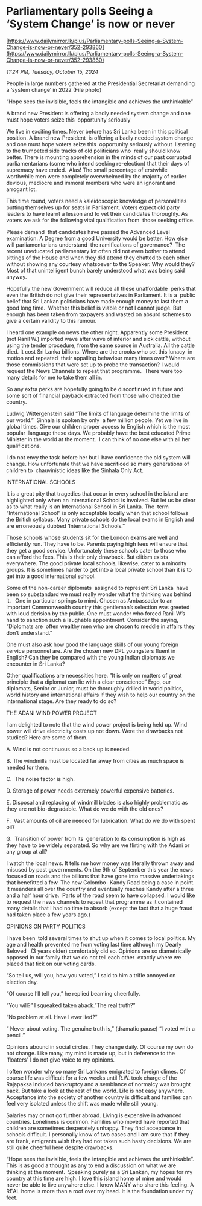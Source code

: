 # Parliamentary polls Seeing a ‘System Change’ is now or never

[https://www.dailymirror.lk/plus/Parliamentary-polls-Seeing-a-System-Change-is-now-or-never/352-293860](https://www.dailymirror.lk/plus/Parliamentary-polls-Seeing-a-System-Change-is-now-or-never/352-293860)

*11:24 PM, Tuesday, October 15, 2024*

People in large numbers gathered at the Presidential Secretariat demanding a ‘system change’ in 2022 (File photo)

“Hope sees the invisible, feels the intangible and achieves the unthinkable”

A brand new President is offering a badly needed system change and one must hope voters seize this  opportunity seriously

We live in exciting times. Never before has Sri Lanka been in this political position. A brand new President  is offering a badly needed system change and one must hope voters seize this  opportunity seriously without  listening to the trumpeted side tracks of old politicians who  really should know better. There is mounting apprehension in the minds of our past corrupted parliamentarians (some who intend seeking re-election) that their days of supremacy have ended.  Alas! The small percentage of erstwhile worthwhile men were completely overwhelmed by the majority of earlier devious, mediocre and immoral members who were an ignorant and arrogant lot.

This time round, voters need a kaleidoscopic knowledge of personalities putting themselves up for seats in Parliament. Voters expect old party leaders to have learnt a lesson and to vet their candidates thoroughly. As voters we ask for the following vital qualification from  those seeking office.

Please demand  that candidates have passed the Advanced Level examination. A Degree from a good University would be better. How else will parliamentarians understand  the ramifications of governance?  The recent uneducated parliamentary lot often did not even bother to attend sittings of the House and when they did attend they chatted to each other without showing any courtesy whatsoever to the Speaker. Why would they? Most of that unintelligent bunch barely understood what was being said anyway.

Hopefully the new Government will reduce all these unaffordable  perks that even the British do not give their representatives in Parliament. It is a  public belief that Sri Lankan politicians have made enough money to last them a good long time.  Whether this belief is viable or not I cannot judge. But enough has been taken from taxpayers and wasted on absurd schemes to give a certain validity to this rumour.

I heard one example on news the other night. Apparently some President (not Ranil W.) imported wave after wave of inferior and sick cattle, without using the tender procedure, from the same source in Australia. All the cattle died. It cost Sri Lanka billions. Where are the crooks who set this lunacy  in motion and repeated  their appalling behaviour many times over? Where are those commissions that were set up to probe the transaction? I would request the News Channels to repeat that programme.  There were too many details for me to take them all in.

So any extra perks are hopefully going to be discontinued in future and some sort of financial payback extracted from those who cheated the country.

Ludwig Wittergenstein said “The limits of language determine the limits of our world.”  Sinhala is spoken by only  a few million people. Yet we live in global times. Give our children proper access to English which is the most popular  language these days. We probably have the best educated Prime Minister in the world at the moment.  I can think of no one else with all her qualifications.

I do not envy the task before her but I have confidence the old system will change. How unfortunate that we have sacrificed so many generations of children to  chauvinistic ideas like the Sinhala Only Act.

INTERNATIONAL SCHOOLS

It is a great pity that tragedies that occur in every school in the island are highlighted only when an International School is involved. But let us be clear as to what really is an International School in Sri Lanka. The  term “International School” is only acceptable locally when that school follows the British syllabus. Many private schools do the local exams in English and are erroneously dubbed ‘International Schools.”

Those schools whose students sit for the London exams are well and efficiently run. They have to be. Parents paying high fees will ensure that they get a good service. Unfortunately these schools cater to those who can afford the fees. This is their only drawback. But elitism exists everywhere. The good private local schools, likewise, cater to a minority groups. It is sometimes harder to get into a local private school than it is to get into a good international school.

Some of the non-career diplomats  assigned to represent Sri Lanka  have been so substandard we must really wonder what the thinking was behind it.   One in particular springs to mind. Chosen as Ambassador to an important Commonwealth country this gentleman’s selection was greeted with loud derision by the public. One must wonder who forced Ranil W’s hand to sanction such a laughable appointment. Consider the saying, “Diplomats are  often wealthy men who are chosen to meddle in affairs they don’t understand.”

One must also ask how good the language skills of our young foreign service personnel are. Are the chosen new DPL youngsters fluent in English? Can they be compared with the young Indian diplomats we encounter in Sri Lanka?

Other qualifications are necessities here. ”It is only on matters of great principle that a diplomat can lie with a clear conscience” Ergo, our diplomats, Senior or Junior, must be thoroughly drilled in world politics, world history and international affairs if they wish to help our country on the international stage. Are they ready to do so?

THE ADANI WIND POWER PROJECT

I am delighted to note that the wind power project is being held up. Wind power will drive electricity costs up not down. Were the drawbacks not studied? Here are some of them.

A. Wind is not continuous so a back up is needed.

B. The windmills must be located far away from cities as much space is needed for them.

C.  The noise factor is high.

D. Storage of power needs extremely powerful expensive batteries.

E. Disposal and replacing of windmill blades is also highly problematic as they are not bio-degradable. What do we do with the old ones?

F.  Vast amounts of oil are needed for lubrication. What do we do with spent oil?

G.  Transition of power from its  generation to its consumption is high as they have to be widely separated. So why are we flirting with the Adani or any group at all?

I watch the local news. It tells me how money was literally thrown away and  misused by past governments. On the 9th of September this year the news focused on roads and the billions that have gone into massive undertakings that benefitted a few. The new Colombo- Kandy Road being a case in point. It meanders all over the country and eventually reaches Kandy after a three and a half hour drive.  Parts of the road seem to have collapsed. I would like to request the news channels to repeat that programme as it contained many details that I had no time to absorb (except the fact that a huge fraud had taken place a few years ago.)

OPINIONS ON PARTY POLITICS

I have been  told several times to shut up when it comes to local politics. My age and health prevented me from voting last time although my Dearly Beloved   (3 years older) comfortably did so. Opinions are so diametrically opposed in our family that we do not tell each other  exactly where we placed that tick on our voting cards.

“So tell us, will you, how you voted,” I said to him a trifle annoyed on election day.

“Of course I’ll tell you,” he replied beaming cheerfully.

“You will?” I squeaked taken aback.”The real truth?”

“No problem at all. Have I ever lied?”

“ Never about voting. The genuine truth is,” (dramatic pause) “I voted with a pencil.”

Opinions abound in social circles. They change daily. Of course my own do not change. Like many, my mind is made up, but in deference to the ‘floaters’ I do not give voice to my opinions.

I often wonder why so many Sri Lankans emigrated to foreign climes. Of course life was difficult for a few weeks until R.W. took charge of the Rajapaksa induced bankruptcy and a semblance of normalcy was brought back. But take a look at the rest of the world. Life is not easy anywhere.  Acceptance into the society of another country is difficult and families can feel very isolated unless the shift was made while still young.

Salaries may or not go further abroad. Living is expensive in advanced countries. Loneliness is common. Families who moved have reported that children are sometimes desperately unhappy. They find acceptance in schools difficult. I personally know of two cases and I am sure that if they are frank, emigrants wish they had not taken such hasty decisions. We are still quite cheerful here despite drawbacks.

“Hope sees the invisible, feels the intangible and achieves the unthinkable”. This is as good a thought as any to end a discussion on what we are thinking at the moment.  Speaking purely as a Sri Lankan, my hopes for my country at this time are high. I love this island home of mine and would never be able to live anywhere else. I know MANY who share this feeling. A REAL home is more than a roof over my head. It is the foundation under my feet.

